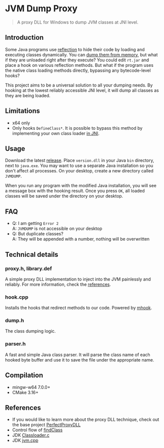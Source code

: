 # JVM Dump Proxy
> A proxy DLL for Windows to dump JVM classes at JNI level.

## Introduction
Some Java programs use [reflection](https://www.oracle.com/technical-resources/articles/java/javareflection.html) to hide their code by loading and executing classes dynamically. You can [dump them from memory](https://github.com/hengyunabc/dumpclass), but what if they are unloaded right after they execute? You could edit `rt.jar` and place a hook on various reflection methods. But what if the program uses the native class loading methods directly, bypassing any bytecode-level hooks?

This project aims to be a universal solution to all your dumping needs. By hooking at the lowest reliably accessible JNI level, it will dump all classes as they are being loaded.

## Limitations
- x64 only
- Only hooks `DefineClass*`. It is possible to bypass this method by implementing your own class loader [in JNI](https://stackoverflow.com/questions/3735233/encrypted-class-files-with-decryption-handled-by-a-native-library).

## Usage
Download the latest [release](https://github.com/ViRb3/jvm-dump-proxy/releases). Place `version.dll` in your Java `bin` directory, next to `java.exe`. You may want to use a separate Java installation so you don't affect all processes. On your desktop, create a new directory called `JVMDUMP`.

When you run any program with the modified Java installation, you will see a message box with the hooking result. Once you press `OK`, all loaded classes will be saved under the directory on your desktop.

## FAQ
- Q: I am getting `Error 2` \
A: `JVMDUMP` is not accessible on your desktop
- Q: But duplicate classes? \
A: They will be appended with a number, nothing will be overwritten

## Technical details
### proxy.h, library.def
A simple proxy DLL implementation to inject into the JVM painlessly and reliably. For more information, check the [references](#References).
### hook.cpp
Installs the hooks that redirect methods to our code. Powered by [mhook](https://github.com/apriorit/mhook).
### dump.h
The class dumping logic.
### parser.h
A fast and simple Java class parser. It will parse the class name of each hooked byte buffer and use it to save the file under the appropriate name.

## Compilation
- mingw-w64 7.0.0+
- CMake 3.16+

## References
- If you would like to learn more about the proxy DLL technique, check out the base project [PerfectProxyDLL](https://github.com/ViRb3/PerfectProxyDLL)
- Control flow of [findClass](https://stackoverflow.com/questions/3544614/how-is-the-control-flow-to-findclass-of)
- JDK [Classloader.c](https://github.com/corretto/corretto-8/blob/release-8.202.32.1/src/jdk/src/share/native/java/lang/ClassLoader.c)
- JDK [jvm.cpp](https://github.com/corretto/corretto-8/blob/release-8.202.32.1/src/hotspot/src/share/vm/prims/jvm.cpp)